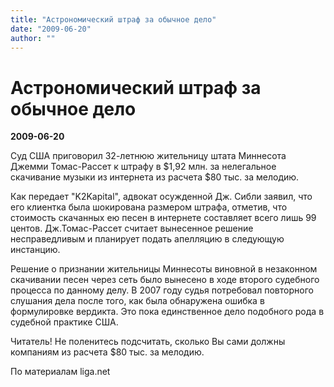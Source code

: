 ```yaml
---
title: "Астрономический штраф за обычное дело"
date: "2009-06-20"
author: ""
---
```


# Астрономический штраф за обычное дело

**2009-06-20** 

Суд США приговорил 32-летнюю жительницу штата Миннесота Джемми Томас-Рассет к штрафу в $1,92 млн. за нелегальное скачивание музыки из интернета из расчета $80 тыс. за мелодию.

Как передает "K2Kapital", адвокат осужденной Дж. Сибли заявил, что его клиентка была шокирована размером штрафа, отметив, что стоимость скачанных ею песен в интернете составляет всего лишь 99 центов. Дж.Томас-Рассет считает вынесенное решение несправедливым и планирует подать апелляцию в следующую инстанцию.

Решение о признании жительницы Миннесоты виновной в незаконном скачивании песен через сеть было вынесено в ходе второго судебного процесса по данному делу. В 2007 году судья потребовал повторного слушания дела после того, как была обнаружена ошибка в формулировке вердикта. Это пока единственное дело подобного рода в судебной практике США.

Читатель! Не поленитесь подсчитать, сколько Вы сами должны компаниям из расчета $80 тыс. за мелодию.

По материалам liga.net